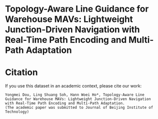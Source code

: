 # Topology-Aware Line Guidance for Warehouse MAVs: Lightweight Junction-Driven Navigation with Real-Time Path Encoding and Multi-Path Adaptation

# Citation
If you use this dataset in an academic context, please cite our work:
````
Yongmei Dou, Ling Shuang Soh, Hann Woei Ho*, Topology-Aware Line Guidance for Warehouse MAVs: Lightweight Junction-Driven Navigation with Real-Time Path Encoding and Multi-Path Adaptation.
(The academic paper was submitted to Journal of Beijing Institute of Technology)
````
